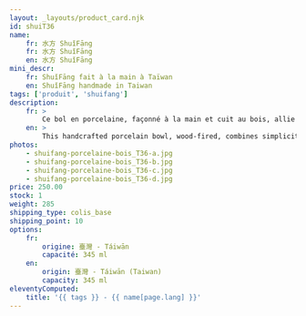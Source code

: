 ```yaml
---
layout: _layouts/product_card.njk
id: shuiT36
name:
    fr: 水方 ShuǐFāng 
    fr: 水方 ShuǐFāng 
    en: 水方 ShuǐFāng 
mini_descr:
    fr: ShuǐFāng fait à la main à Taïwan
    en: ShuǐFāng handmade in Taiwan
tags: ['produit', 'shuifang']
description: 
    fr: >
        Ce bol en porcelaine, façonné à la main et cuit au bois, allie simplicité et sophistication. Les nuances naturelles et les textures uniques créées par la flamme témoignent d’un savoir-faire artisanal authentique.<!--more--> L’intérieur révèle une subtile cristallisation, ajoutant une profondeur visuelle captivante. Idéal pour accompagner vos moments de thé avec élégance et caractère.
    en: >
        This handcrafted porcelain bowl, wood-fired, combines simplicity and sophistication. The natural shades and unique textures created by the flame reflect authentic artisanal craftsmanship.<!--more--> Inside, a delicate crystallization adds captivating visual depth. Perfect to accompany your tea moments with elegance and character.
photos:
    - shuifang-porcelaine-bois_T36-a.jpg
    - shuifang-porcelaine-bois_T36-b.jpg
    - shuifang-porcelaine-bois_T36-c.jpg
    - shuifang-porcelaine-bois_T36-d.jpg
price: 250.00
stock: 1
weight: 285
shipping_type: colis_base
shipping_point: 10
options:
    fr:
        origine: 臺灣 - Táiwān
        capacité: 345 ml
    en:
        origin: 臺灣 - Táiwān (Taiwan)
        capacity: 345 ml
eleventyComputed:
    title: '{{ tags }} - {{ name[page.lang] }}'
---
```

